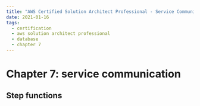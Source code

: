```yaml
---
title: "AWS Certified Solution Architect Professional - Service Communication"
date: 2021-01-16
tags:
  - certification
  - aws solution architect professional
  - database
  - chapter 7
---
```


# Chapter 7: service communication

## Step functions